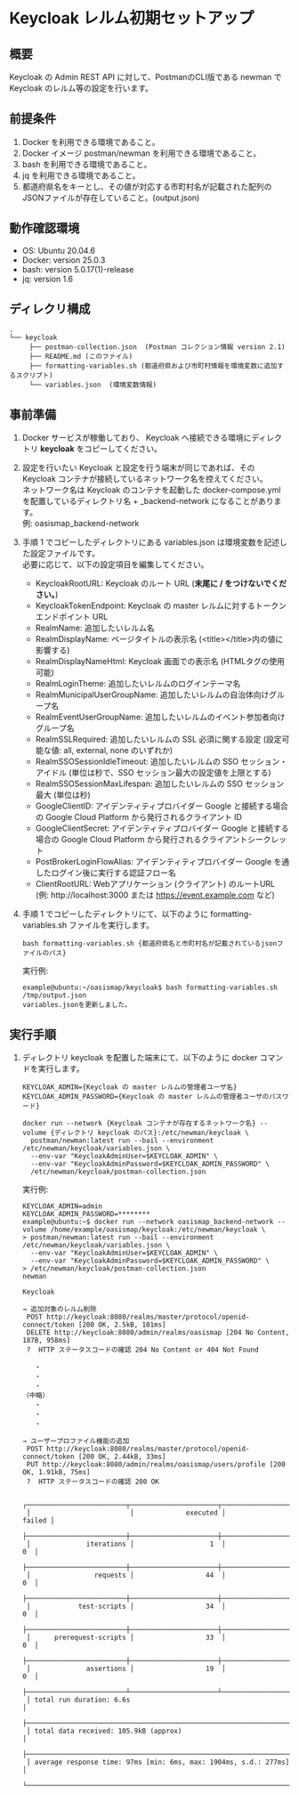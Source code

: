 # Keycloak レルム初期セットアップ

## 概要
Keycloak の Admin REST API に対して、PostmanのCLI版である newman で Keycloak のレルム等の設定を行います。

## 前提条件
1. Docker を利用できる環境であること。
1. Docker イメージ postman/newman を利用できる環境であること。
1. bash を利用できる環境であること。
1. jq を利用できる環境であること。
1. 都道府県名をキーとし、その値が対応する市町村名が記載された配列のJSONファイルが存在していること。(output.json)

## 動作確認環境
- OS: Ubuntu 20.04.6
- Docker: version 25.0.3
- bash: version 5.0.17(1)-release
- jq: version 1.6

## ディレクリ構成
```
.
└── keycloak
     ├── postman-collection.json  (Postman コレクション情報 version 2.1)
     ├── README.md (このファイル)
     ├── formatting-variables.sh (都道府県および市町村情報を環境変数に追加するスクリプト)
     └── variables.json  (環境変数情報)
```

## 事前準備
1. Docker サービスが稼働しており、 Keycloak へ接続できる環境にディレクトリ **keycloak** をコピーしてください。
1. 設定を行いたい Keycloak と設定を行う端末が同じであれば、その Keycloak コンテナが接続しているネットワーク名を控えてください。  
   ネットワーク名は Keycloak のコンテナを起動した docker-compose.yml を配置しているディレクトリ名 + _backend-network になることがあります。  
   例: oasismap_backend-network
1. 手順 1 でコピーしたディレクトリにある variables.json は環境変数を記述した設定ファイルです。  
   必要に応じて、以下の設定項目を編集してください。
   - KeycloakRootURL: Keycloak のルート URL (**末尾に / をつけないでください。**)
   - KeycloakTokenEndpoint: Keycloak の master レルムに対するトークンエンドポイント URL
   - RealmName: 追加したいレルム名
   - RealmDisplayName: ページタイトルの表示名 (&lt;title&gt;&lt;/title&gt;内の値に影響する)
   - RealmDisplayNameHtml: Keycloak 画面での表示名 (HTMLタグの使用可能)
   - RealmLoginTheme: 追加したいレルムのログインテーマ名
   - RealmMunicipalUserGroupName: 追加したいレルムの自治体向けグループ名
   - RealmEventUserGroupName: 追加したいレルムのイベント参加者向けグループ名
   - RealmSSLRequired: 追加したいレルムの SSL 必須に関する設定 (設定可能な値: all, external, none のいずれか)
   - RealmSSOSessionIdleTimeout: 追加したいレルムの SSO セッション・アイドル  (単位は秒で、SSO セッション最大の設定値を上限とする)
   - RealmSSOSessionMaxLifespan: 追加したいレルムの SSO セッション最大  (単位は秒)
   - GoogleClientID: アイデンティティプロバイダー Google と接続する場合の Google Cloud Platform から発行されるクライアント ID
   - GoogleClientSecret: アイデンティティプロバイダー Google と接続する場合の Google Cloud Platform から発行されるクライアントシークレット
   - PostBrokerLoginFlowAlias: アイデンティティプロバイダー Google を通したログイン後に実行する認証フロー名
   - ClientRootURL: Webアプリケーション (クライアント) のルートURL (例: http://localhost:3000 または https://event.example.com など)
1. 手順 1 でコピーしたディレクトリにて、以下のように formatting-variables.sh ファイルを実行します。  

   ```
   bash formatting-variables.sh {都道府県名と市町村名が記載されているjsonファイルのパス}
   ```

   実行例:
   ```
   example@ubuntu:~/oasismap/keycloak$ bash formatting-variables.sh /tmp/output.json
   variables.jsonを更新しました。
   ```

## 実行手順
1. ディレクトリ keycloak を配置した端末にて、以下のように docker コマンドを実行します。  

   ```
   KEYCLOAK_ADMIN={Keycloak の master レルムの管理者ユーザ名}
   KEYCLOAK_ADMIN_PASSWORD={Keycloak の master レルムの管理者ユーザのパスワード}

   docker run --network {Keycloak コンテナが存在するネットワーク名} --volume {ディレクトリ keycloak のパス}:/etc/newman/keycloak \
     postman/newman:latest run --bail --environment /etc/newman/keycloak/variables.json \
     --env-var "KeycloakAdminUser=$KEYCLOAK_ADMIN" \
     --env-var "KeycloakAdminPassword=$KEYCLOAK_ADMIN_PASSWORD" \
     /etc/newman/keycloak/postman-collection.json
   ```

   実行例:
   ```
   KEYCLOAK_ADMIN=admin
   KEYCLOAK_ADMIN_PASSWORD=********
   example@ubuntu:~$ docker run --network oasismap_backend-network --volume /home/example/oasismap/keycloak:/etc/newman/keycloak \
   > postman/newman:latest run --bail --environment /etc/newman/keycloak/variables.json \
     --env-var "KeycloakAdminUser=$KEYCLOAK_ADMIN" \
     --env-var "KeycloakAdminPassword=$KEYCLOAK_ADMIN_PASSWORD" \
   > /etc/newman/keycloak/postman-collection.json
   newman

   Keycloak

   → 追加対象のレルム削除
    POST http://keycloak:8080/realms/master/protocol/openid-connect/token [200 OK, 2.5kB, 101ms]
    DELETE http://keycloak:8080/admin/realms/oasismap [204 No Content, 187B, 958ms]
    ?  HTTP ステータスコードの確認 204 No Content or 404 Not Found

      ・
      ・
      ・
   （中略）
      ・
      ・
      ・

   → ユーザープロファイル機能の追加
    POST http://keycloak:8080/realms/master/protocol/openid-connect/token [200 OK, 2.44kB, 33ms]
    PUT http://keycloak:8080/admin/realms/oasismap/users/profile [200 OK, 1.91kB, 75ms]
    ?  HTTP ステータスコードの確認 200 OK

    ┌─────────────────────────┬──────────────────────┬───────────────────┐
    │                         │             executed │            failed │
    ├─────────────────────────┼──────────────────────┼───────────────────┤
    │              iterations │                   1  │                0  │
    ├─────────────────────────┼──────────────────────┼───────────────────┤
    │                requests │                  44  │                0  │
    ├─────────────────────────┼──────────────────────┼───────────────────┤
    │            test-scripts │                  34  │                0  │
    ├─────────────────────────┼──────────────────────┼───────────────────┤
    │      prerequest-scripts │                  33  │                0  │
    ├─────────────────────────┼──────────────────────┼───────────────────┤
    │              assertions │                  19  │                0  │
    ├─────────────────────────┴──────────────────────┴───────────────────┤
    │ total run duration: 6.6s                                           │
    ├────────────────────────────────────────────────────────────────────┤
    │ total data received: 105.9kB (approx)                              │
    ├────────────────────────────────────────────────────────────────────┤
    │ average response time: 97ms [min: 6ms, max: 1904ms, s.d.: 277ms]   │
    └────────────────────────────────────────────────────────────────────┘
    ```
